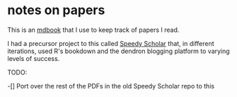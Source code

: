 # notes on papers 

This is an [mdbook](https://rust-lang.github.io/mdBook/) that I use to keep track of papers I read. 

I had a precursor project to this called [Speedy Scholar](https://github.com/deblnia/speedyscholar) that, in different iterations, used R's bookdown and the dendron blogging platform to varying levels of success. 

TODO: 

-[] Port over the rest of the PDFs in the old Speedy Scholar repo to this 